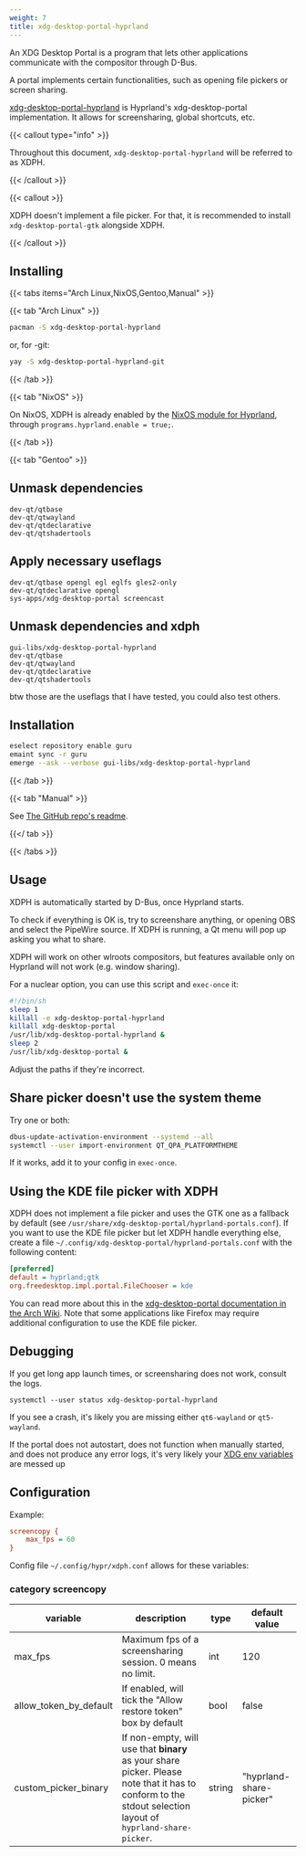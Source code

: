 ```yaml
---
weight: 7
title: xdg-desktop-portal-hyprland
---
```


An XDG Desktop Portal is a program that lets other applications communicate with
the compositor through D-Bus.

A portal implements certain functionalities, such as opening file pickers or
screen sharing.

[xdg-desktop-portal-hyprland](https://github.com/hyprwm/xdg-desktop-portal-hyprland)
is Hyprland's xdg-desktop-portal implementation. It allows for screensharing,
global shortcuts, etc.

{{< callout type="info" >}}

Throughout this document, `xdg-desktop-portal-hyprland` will be referred to as
XDPH.

{{< /callout >}}

{{< callout >}}

XDPH doesn't implement a file picker. For that, it is recommended to install
`xdg-desktop-portal-gtk` alongside XDPH.

{{< /callout >}}

## Installing

{{< tabs items="Arch Linux,NixOS,Gentoo,Manual" >}}

{{< tab "Arch Linux" >}}

```sh
pacman -S xdg-desktop-portal-hyprland
```

or, for -git:

```sh
yay -S xdg-desktop-portal-hyprland-git
```

{{< /tab >}}

{{< tab "NixOS" >}}

On NixOS, XDPH is already enabled by the
[NixOS module for Hyprland](../../Nix/Hyprland-on-NixOS), through
`programs.hyprland.enable = true;`.

{{< /tab >}}

{{< tab "Gentoo" >}}

## Unmask dependencies

```plain {filename="/etc/portage/profile/package.unmask"}
dev-qt/qtbase
dev-qt/qtwayland
dev-qt/qtdeclarative
dev-qt/qtshadertools
```

## Apply necessary useflags

```plain {filename="/etc/portage/package.use"}
dev-qt/qtbase opengl egl eglfs gles2-only
dev-qt/qtdeclarative opengl
sys-apps/xdg-desktop-portal screencast
```

## Unmask dependencies and xdph

```plain {filename="/etc/portage/package.accept_keywords"}
gui-libs/xdg-desktop-portal-hyprland 
dev-qt/qtbase
dev-qt/qtwayland
dev-qt/qtdeclarative
dev-qt/qtshadertools
```

btw those are the useflags that I have tested, you could also test others.

## Installation

```sh
eselect repository enable guru
emaint sync -r guru
emerge --ask --verbose gui-libs/xdg-desktop-portal-hyprland
```

{{< /tab >}}

{{< tab "Manual" >}}

See
[The GitHub repo's readme](https://github.com/hyprwm/xdg-desktop-portal-hyprland).

{{</ tab >}}

{{< /tabs >}}

## Usage

XDPH is automatically started by D-Bus, once Hyprland starts.

To check if everything is OK is, try to screenshare anything, or opening OBS and
select the PipeWire source. If XDPH is running, a Qt menu will pop up asking you
what to share.

XDPH will work on other wlroots compositors, but features available only on
Hyprland will not work (e.g. window sharing).

For a nuclear option, you can use this script and `exec-once` it:

```sh
#!/bin/sh
sleep 1
killall -e xdg-desktop-portal-hyprland
killall xdg-desktop-portal
/usr/lib/xdg-desktop-portal-hyprland &
sleep 2
/usr/lib/xdg-desktop-portal &
```

Adjust the paths if they're incorrect.

## Share picker doesn't use the system theme

Try one or both:

```sh
dbus-update-activation-environment --systemd --all
systemctl --user import-environment QT_QPA_PLATFORMTHEME
```

If it works, add it to your config in `exec-once`.

## Using the KDE file picker with XDPH

XDPH does not implement a file picker and uses the GTK one as a fallback by
default (see `/usr/share/xdg-desktop-portal/hyprland-portals.conf`). If you want
to use the KDE file picker but let XDPH handle everything else, create a file
`~/.config/xdg-desktop-portal/hyprland-portals.conf` with the following content:

```ini {filename="~/.config/xdg-desktop-portal/hyprland-portals.conf"}
[preferred]
default = hyprland;gtk
org.freedesktop.impl.portal.FileChooser = kde
```

You can read more about this in the
[xdg-desktop-portal documentation in the Arch Wiki](https://wiki.archlinux.org/title/XDG_Desktop_Portal).
Note that some applications like Firefox may require additional configuration to
use the KDE file picker.

## Debugging

If you get long app launch times, or screensharing does not work, consult the
logs.

`systemctl --user status xdg-desktop-portal-hyprland`

If you see a crash, it's likely you are missing either `qt6-wayland` or
`qt5-wayland`.

If the portal does not autostart, does not function when manually started,
and does not produce any error logs, it's very likely your [XDG env variables](../../Configuring/Environment-variables/#xdg-specifications)
are messed up

## Configuration

Example:

```ini
screencopy {
    max_fps = 60
}
```

Config file `~/.config/hypr/xdph.conf` allows for these variables:

### category screencopy

| variable | description                                               | type | default value |
| -------- | --------------------------------------------------------- | ---- | ------------- |
| max_fps  | Maximum fps of a screensharing session. 0 means no limit. | int  | 120 |
| allow_token_by_default  | If enabled, will tick the "Allow restore token" box by default | bool  | false |
| custom_picker_binary  | If non-empty, will use that **binary** as your share picker. Please note that it has to conform to the stdout selection layout of `hyprland-share-picker`. | string  | "hyprland-share-picker" |
